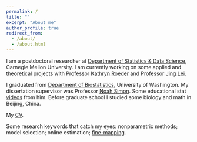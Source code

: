 ```yaml
---
permalink: /
title: ""
excerpt: "About me"
author_profile: true
redirect_from: 
  - /about/
  - /about.html
---
```


I am a postdoctoral researcher at [Department of Statistics & Data Science](https://www.cmu.edu/dietrich/statistics-datascience/index.html), Carnegie Mellon University. I am currently working on some applied and theoretical projects with Professor [Kathryn Roeder](https://www.stat.cmu.edu/~roeder/) and Professor [Jing Lei](https://www.stat.cmu.edu/~jinglei/). 

I graduated from [Department of Biostatistics](https://www.biostat.washington.edu/), University of Washington. My dissertation supervisor was Professor [Noah Simon](https://www.biostat.washington.edu/people/noah-simon). Some educational stat [videos](https://www.youtube.com/channel/UCYT3ZjN2VEOUosPoMPnI1-Q/featured) from him. Before graduate school I studied some biology and math in Beijing, China.

My [CV](/files/CV.pdf).

Some research keywords that catch my eyes: nonparametric methods; model selection; online estimation; [fine-mapping](https://en.wikipedia.org/wiki/Genome-wide_association_study#Fine-mapping).